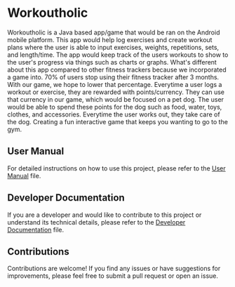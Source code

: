 # Workoutholic

Workoutholic is a Java based app/game that would be ran on the Android mobile platform. This app would help log exercises and create workout plans where the user is able to input exercises, weights, repetitions, sets, and length/time. The app would keep track of the users workouts to show to the user's progress via things such as charts or graphs. What's different about this app compared to other fitness trackers because we incorporated a game into. 70% of users stop using their fitness tracker after 3 months. With our game, we hope to lower that percentage. Everytime a user logs a workout or exercise, they are rewarded with points/currency. They can use that currency in our game, which would be focused on a pet dog. The user would be able to spend these points for the dog such as food, water, toys, clothes, and accessories. Everytime the user works out, they take care of the dog. Creating a fun interactive game that keeps you wanting to go to the gym.

## User Manual

For detailed instructions on how to use this project, please refer to the [User Manual](user-manual.md) file.

## Developer Documentation

If you are a developer and would like to contribute to this project or understand its technical details, please refer to the [Developer Documentation](dev-doc.md) file.

## Contributions

Contributions are welcome! If you find any issues or have suggestions for improvements, please feel free to submit a pull request or open an issue.


